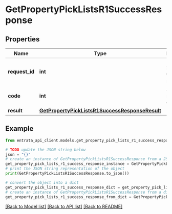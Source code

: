 # GetPropertyPickListsR1SuccessResponse


## Properties

Name | Type | Description | Notes
------------ | ------------- | ------------- | -------------
**request_id** | **int** | Unique identifier for the request | 
**code** | **int** | Success response code | 
**result** | [**GetPropertyPickListsR1SuccessResponseResult**](GetPropertyPickListsR1SuccessResponseResult.md) |  | 

## Example

```python
from entrata_api_client.models.get_property_pick_lists_r1_success_response import GetPropertyPickListsR1SuccessResponse

# TODO update the JSON string below
json = "{}"
# create an instance of GetPropertyPickListsR1SuccessResponse from a JSON string
get_property_pick_lists_r1_success_response_instance = GetPropertyPickListsR1SuccessResponse.from_json(json)
# print the JSON string representation of the object
print(GetPropertyPickListsR1SuccessResponse.to_json())

# convert the object into a dict
get_property_pick_lists_r1_success_response_dict = get_property_pick_lists_r1_success_response_instance.to_dict()
# create an instance of GetPropertyPickListsR1SuccessResponse from a dict
get_property_pick_lists_r1_success_response_from_dict = GetPropertyPickListsR1SuccessResponse.from_dict(get_property_pick_lists_r1_success_response_dict)
```
[[Back to Model list]](../README.md#documentation-for-models) [[Back to API list]](../README.md#documentation-for-api-endpoints) [[Back to README]](../README.md)


